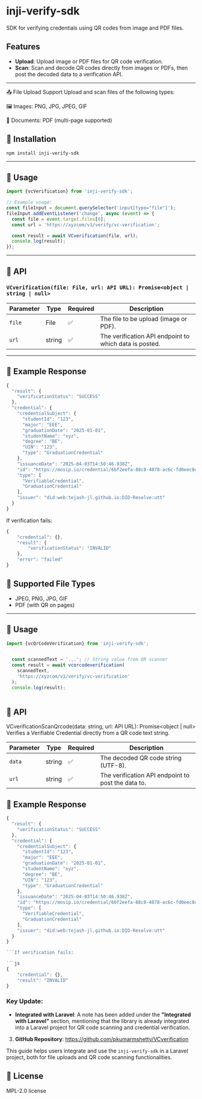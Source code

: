 # inji-verify-sdk

SDK for verifying credentials using QR codes from image and PDF files.
## Features

- **Upload**: Upload image or PDF files for QR code verification.
- **Scan**: Scan and decode QR codes directly from images or PDFs, then post the decoded data to a verification API.

---

📤 File Upload Support
Upload and scan files of the following types:

🖼️ Images: PNG, JPG, JPEG, GIF

📄 Documents: PDF (multi-page supported)

## 📆 Installation

```bash
npm install inji-verify-sdk
```

---

## 🚀 Usage

```js
import {vcVerification} from 'inji-verify-sdk';

// Example usage:
const fileInput = document.querySelector('input[type="file"]');
fileInput.addEventListener('change', async (event) => {
  const file = event.target.files[0];
  const url = 'https://xyzcom/v1/verify/vc-verification';

  const result = await VCverification(file, url);
  console.log(result);
});
```

---

## 💠 API

### `VCverification(file: File, url: API URL): Promise<object | string | null>`

| Parameter | Type   | Required | Description                                             |
|----------|--------|----------|---------------------------------------------------------|
| `file`   | File   | ✅       | The file to be upload (image or PDF).                 |
| `url`    | string | ✅       | The verification API endpoint to which data is posted. |


---

## 🧪 Example Response

```js
{
  "result": {
    "verificationStatus": "SUCCESS"
  },
  "credential": {
    "credentialSubject": {
      "studentId": "123",
      "major": "EEE",
      "graduationDate": "2025-01-01",
      "studentName": "xyz",
      "degree": "BE",
      "UIN": "123",
      "type": "GraduationCredential"
    },
    "issuanceDate": "2025-04-03T14:50:46.938Z",
    "id": "https://mosip.io/credential/6bf2eefa-88c8-4078-ac6c-fd0eec8cbd8e",
    "type": [
      "VerifiableCredential",
      "GraduationCredential"
    ],
    "issuer": "did:web:tejash-jl.github.io:DID-Resolve:utt"
  }
}

```

If verification fails:

```js
{
    "credential": {},
    "result": {
        "verificationStatus": "INVALID"
    },
    "error": "failed"
}
```



## 📁 Supported File Types

- JPEG, PNG, JPG, GIF
- PDF (with QR on pages)

---
## 🚀 Usage

```js
import {vcQrCodeVerification} from 'inji-verify-sdk';


  const scannedText = '...'; // String value from QR scanner
  const result = await vcorcodeverification(
    scannedText,
    'https://xyzcom/v1/verify/vc-verification'
  );
  console.log(result);
  
```
## 💠 API

VCverificationScanQrcode(data: string, url: API URL): Promise<object | null>
Verifies a Verifiable Credential directly from a QR code text string.


| Parameter | Type   | Required | Description                                         |
|-----------|--------|----------|-----------------------------------------------------|
| `data`    | string | ✅       | The decoded QR code string (UTF-8).                 |
| `url`     | string | ✅       | The verification API endpoint to post the data to.  |

## 🧪 Example Response

```js
{
  "result": {
    "verificationStatus": "SUCCESS"
  },
  "credential": {
    "credentialSubject": {
      "studentId": "123",
      "major": "EEE",
      "graduationDate": "2025-01-01",
      "studentName": "xyz",
      "degree": "BE",
      "UIN": "123",
      "type": "GraduationCredential"
    },
    "issuanceDate": "2025-04-03T14:50:46.938Z",
    "id": "https://mosip.io/credential/6bf2eefa-88c8-4078-ac6c-fd0eec8cbd8e",
    "type": [
      "VerifiableCredential",
      "GraduationCredential"
    ],
    "issuer": "did:web:tejash-jl.github.io:DID-Resolve:utt"
  }
}

```If verification fails:

```js
{
    "credential": {},
    "result": "INVALID"
}
```



### Key Update:
- **Integrated with Laravel**: A note has been added under the **"Integrated with Laravel"** section, mentioning that the library is already integrated into a Laravel project for QR code scanning and credential verification.


3. **GitHub Repository**: https://github.com/pkumarmshetty/VCverification


This guide helps users integrate and use the `inji-verify-sdk` in a Laravel project, both for file uploads and QR code scanning functionalities.

## 📃 License

MPL-2.0 license 

